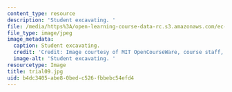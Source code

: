 ```yaml
---
content_type: resource
description: 'Student excavating. '
file: /media/https%3A/open-learning-course-data-rc.s3.amazonaws.com/ec-s06-design-for-demining-spring-2007/b4dc3405abe80bedc526fbbebc54efd4_trial09.jpg
file_type: image/jpeg
image_metadata:
  caption: Student excavating.
  credit: 'Credit: Image courtesy of MIT OpenCourseWare, course staff, and students.'
  image-alt: 'Student excavating. '
resourcetype: Image
title: trial09.jpg
uid: b4dc3405-abe8-0bed-c526-fbbebc54efd4
---
```

